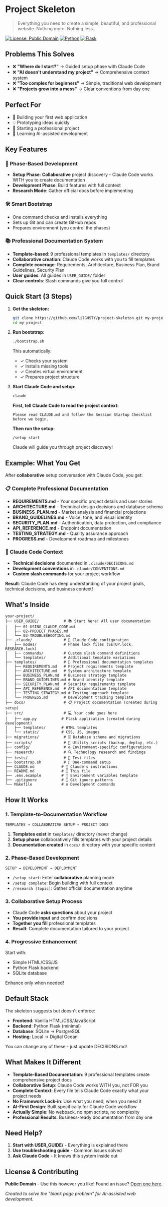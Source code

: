 # Project Skeleton

> Everything you need to create a simple, beautiful, and professional website. Nothing more. Nothing less.

[![License: Public Domain](https://img.shields.io/badge/License-Public%20Domain-blue.svg)](https://en.wikipedia.org/wiki/Public_domain)
[![Python](https://img.shields.io/badge/Python-3.11+-green.svg)](https://python.org)
[![Flask](https://img.shields.io/badge/Flask-3.0+-red.svg)](https://flask.palletsprojects.com)

## Problems This Solves

- ❌ **"Where do I start?"** → Guided setup phase with Claude Code
- ❌ **"AI doesn't understand my project"** → Comprehensive context system
- ❌ **"Too complex for beginners"** → Simple, traditional web development
- ❌ **"Projects grow into a mess"** → Clear conventions from day one

## Perfect For

- 🚀 Building your first web application
- 💡 Prototyping ideas quickly  
- 🏢 Starting a professional project
- 🤖 Learning AI-assisted development

## Key Features

### 🎯 Phase-Based Development
- **Setup Phase**: **Collaborative** project discovery - Claude Code works WITH you to create documentation
- **Development Phase**: Build features with full context
- **Research Mode**: Gather official docs before implementing

### 🛠️ Smart Bootstrap
- One command checks and installs everything
- Sets up Git and can create GitHub repos
- Prepares environment (you control the phases)

### 📚 Professional Documentation System
- **Template-based**: 9 professional templates in `templates/` directory
- **Collaborative creation**: Claude Code works with you to fill templates
- **Complete coverage**: Requirements, Architecture, Business Plan, Brand Guidelines, Security Plan
- **User guides**: All guides in `USER_GUIDE/` folder
- **Clear controls**: Slash commands give you full control

## Quick Start (3 Steps)

1. **Get the skeleton:**
   ```bash
   git clone https://github.com/lilGHSTY/project-skeleton.git my-project
   cd my-project
   ```

2. **Run bootstrap:**
   ```bash
   ./bootstrap.sh
   ```
   This automatically:
   - ✓ Checks your system
   - ✓ Installs missing tools
   - ✓ Creates virtual environment
   - ✓ Prepares project structure

3. **Start Claude Code and setup:**
   ```bash
   claude
   ```
   
   **First, tell Claude Code to read the project context:**
   ```
   Please read CLAUDE.md and follow the Session Startup Checklist before we begin.
   ```
   
   **Then run the setup:**
   ```
   /setup start
   ```
   
   Claude will guide you through project discovery!

## Example: What You Get

After **collaborative** setup conversation with Claude Code, you get:

### 📋 Complete Professional Documentation
- **REQUIREMENTS.md** - Your specific project details and user stories
- **ARCHITECTURE.md** - Technical design decisions and database schema
- **BUSINESS_PLAN.md** - Market analysis and financial projections
- **BRAND_GUIDELINES.md** - Voice, tone, and visual identity
- **SECURITY_PLAN.md** - Authentication, data protection, and compliance
- **API_REFERENCE.md** - Endpoint documentation
- **TESTING_STRATEGY.md** - Quality assurance approach
- **PROGRESS.md** - Development roadmap and milestones

### 🤖 Claude Code Context
- **Technical decisions** documented in `.claude/DECISIONS.md`
- **Development conventions** in `.claude/CONVENTIONS.md`
- **Custom slash commands** for your project workflow

**Result**: Claude Code has deep understanding of your project goals, technical decisions, and business context!

## What's Inside

```
your-project/
├── USER_GUIDE/           # 📚 Start here! All user documentation
│   ├── 01-USING_CLAUDE_CODE.md
│   ├── 02-PROJECT_PHASES.md
│   └── 03-TROUBLESHOOTING.md
├── .claude/              # 🤖 Claude Code configuration
│   ├── modes/            # Phase lock files (SETUP.lock, RESEARCH.lock)
│   ├── commands/         # Custom slash command definitions
│   └── templates/        # Additional template variations
├── templates/            # 📝 Professional documentation templates
│   ├── REQUIREMENTS.md   # Project requirements template
│   ├── ARCHITECTURE.md   # System architecture template
│   ├── BUSINESS_PLAN.md  # Business strategy template
│   ├── BRAND_GUIDELINES.md # Brand identity template
│   ├── SECURITY_PLAN.md  # Security requirements template
│   ├── API_REFERENCE.md  # API documentation template
│   ├── TESTING_STRATEGY.md # Testing approach template
│   └── PROGRESS.md       # Development tracking template
├── docs/                 # 📋 Project documentation (created during setup)
├── src/                  # 💻 Your code goes here
│   ├── app.py           # Flask application (created during development)
│   ├── templates/       # HTML templates
│   └── static/          # CSS, JS, images
├── migrations/           # 🗄️ Database schema and migrations
├── scripts/              # 🔧 Utility scripts (backup, deploy, etc.)
├── config/               # ⚙️ Environment-specific configurations
├── research/             # 🔍 Technology research and findings
├── tests/                # 🧪 Test files
├── bootstrap.sh          # 🚀 One-command setup
├── CLAUDE.md            # 🧠 Claude's instructions
├── README.md            # 📖 This file
├── .env.example         # 🔧 Environment variables template
├── .gitignore           # 📁 Git ignore patterns
└── Makefile             # ⚙️ Development commands
```

## How It Works

### 1. Template-to-Documentation Workflow
```
TEMPLATES → COLLABORATIVE SETUP → PROJECT DOCS
```
1. **Templates exist** in `templates/` directory (never change)
2. **Setup phase** collaboratively fills templates with your project details
3. **Documentation created** in `docs/` directory with your specific content

### 2. Phase-Based Development
```
SETUP → DEVELOPMENT → DEPLOYMENT
```
- `/setup start`: Enter **collaborative** planning mode
- `/setup complete`: Begin building with full context
- `/research [topic]`: Gather official documentation anytime

### 3. Collaborative Setup Process
- Claude Code **asks questions** about your project
- **You provide input** and confirm decisions
- **Together you fill** professional templates
- **Result**: Complete documentation tailored to your project

### 4. Progressive Enhancement
Start with:
- Simple HTML/CSS/JS
- Python Flask backend
- SQLite database

Enhance only when needed!

## Default Stack

The skeleton suggests but doesn't enforce:
- **Frontend**: Vanilla HTML/CSS/JavaScript
- **Backend**: Python Flask (minimal)
- **Database**: SQLite → PostgreSQL
- **Hosting**: Local → Digital Ocean

You can change any of these - just update DECISIONS.md!

## What Makes It Different

- **Template-Based Documentation**: 9 professional templates create comprehensive project docs
- **Collaborative Setup**: Claude Code works WITH you, not FOR you
- **Complete Context**: Every file tells Claude Code exactly what your project needs
- **No Framework Lock-in**: Use what you need, when you need it
- **AI-First Design**: Built specifically for Claude Code workflow  
- **Actually Simple**: No webpack, no npm scripts, no complexity
- **Professional Results**: Business-ready documentation from day one

## Need Help?

1. **Start with USER_GUIDE/** - Everything is explained there
2. **Use troubleshooting guide** - Common issues solved
3. **Ask Claude Code** - It knows this system inside out

## License & Contributing

**Public Domain** - Use this however you like! Found an issue? [Open one here](https://github.com/lilGHSTY/project-skeleton/issues).

*Created to solve the "blank page problem" for AI-assisted web development.*
